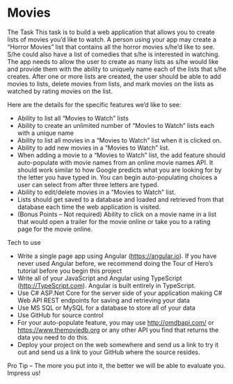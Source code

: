 # Movies

The Task
This task is to build a web application that allows you to create lists of movies you’d like to watch.  A person using your app may create a “Horror Movies” list that contains all the horror movies s/he’d like to see. S/he could also have a list of comedies that s/he is interested in watching.  The app needs to allow the user to create as many lists as s/he would like and provide them with the ability to uniquely name each of the lists that s/he creates. After one or more lists are created, the user should be able to add movies to lists, delete movies from lists, and mark movies on the lists as watched by rating movies on the list.
 
Here are the details for the specific features we’d like to see:
- Ability to list all “Movies to Watch” lists
- Ability to create an unlimited number of “Movies to Watch” lists each with a unique name
- Ability to list all movies in a “Movies to Watch” list when it is clicked on.
- Ability to add new movies in a “Movies to Watch” list.
- When adding a movie to a “Movies to Watch” list, the add feature should auto-populate with movie names from an online movie names API.  It should work similar to how Google predicts what you are looking for by the letter you have typed in.  You can begin auto-populating choices a user can select from after three letters are typed.
- Ability to edit/delete movies in a “Movies to Watch” list.
- Lists should get saved to a database and loaded and retrieved from that database each time the web application is visited.
- (Bonus Points – Not required) Ability to click on a movie name in a list that would open a trailer for the movie online or take you to a rating page for the movie online.

Tech to use
- Write a single page app using Angular (https://angular.io). If you have never used Angular before, we recommend doing the Tour of Hero’s tutorial before you begin this project
- Write all of your JavaScript and Angular using TypeScript (http://TypeScript.com).  Angular is built entirely in TypeScript.
- Use C# ASP.Net Core for the server side of your application making C# Web API REST endpoints for saving and retrieving your data
- Use MS SQL or MySQL for a database to store all of your data
- Use GitHub for source control
- For your auto-populate feature, you may use http://omdbapi.com/ or https://www.themoviedb.org or any other API you find that returns the data you need to do this.
- Deploy your project on the web somewhere and send us a link to try it out and send us a link to your GitHub where the source resides.

Pro Tip – The more you put into it, the better we will be able to evaluate you.  Impress us!
